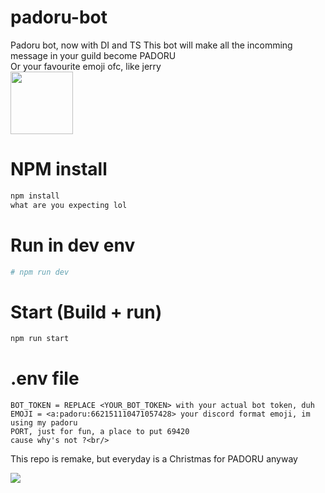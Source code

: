 # padoru-bot
Padoru bot, now with DI and TS
This bot will make all the incomming message in your guild become PADORU <br/>
Or your favourite emoji ofc, like jerry <br/>
<img src="https://i.redd.it/y8cmqu9ada341.jpg" width="100" height="auto"/>
# NPM install
```bash
npm install
what are you expecting lol
```

# Run in dev env
```bash
# npm run dev
```

# Start (Build + run)
```bash
npm run start
```

# .env file
```dotenv
BOT_TOKEN = REPLACE <YOUR_BOT_TOKEN> with your actual bot token, duh
EMOJI = <a:padoru:662151110471057428> your discord format emoji, im using my padoru
PORT, just for fun, a place to put 69420
cause why's not ?<br/>
```
This repo is remake, but everyday is a Christmas for PADORU anyway

<img src="https://thumbs.gfycat.com/RaggedIckyEquestrian-size_restricted.gif" />

